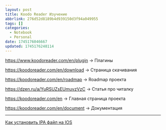 ```yaml
---
layout: post
title: Koodo Reader Изучение
abbrlink: 276d52d8189b4d939150d3f94a049955
tags: []
categories:
  - Notebook
  - Personal
date: 1745176046667
updated: 1745176248114
---
```


<https://www.koodoreader.com/en/plugin> → Плагины

<https://koodoreader.com/en/download> → Страница скачивания

<https://koodoreader.com/en/roadmap> → Roadmap проекта

<https://dzen.ru/a/YuRSUZsEUmuvzVzC> → Статья про читалку

<https://koodoreader.com/en> → Главная страница проекта

<https://koodoreader.com/en/document> → Документация

***

[Как установить IPA файл на IOS](https://vc.ru/tech/1876824-kak-skachat-i-ustanovit-ipa-fail-na-iphone-polnoe-rukovodstvo)
